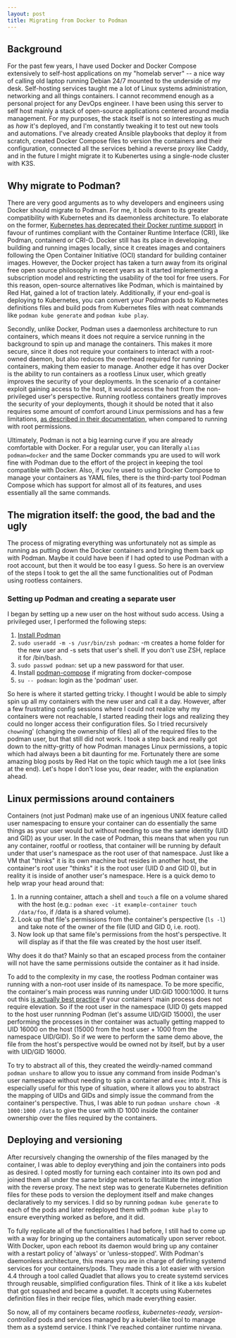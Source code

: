 ```yaml
---
layout: post
title: Migrating from Docker to Podman
---
```


## Background

For the past few years, I have used Docker and Docker Compose extensively to self-host applications on my "homelab server" -- a nice way of calling old laptop running Debian 24/7 mounted to the underside of my desk. Self-hosting services taught me a lot of Linux systems administration, networking and all things containers. I cannot recommend enough as a personal project for any DevOps engineer. I have been using this server to self host mainly a stack of open-source applications centered around media management. For my purposes, the stack itself is not so interesting as much as *how* it's deployed, and I'm constantly tweaking it to test out new tools and automations. I've already created Ansible playbooks that deploy it from scratch, created Docker Compose files to version the containers and their configuration, connected all the services behind a reverse proxy like Caddy, and in the future I might migrate it to Kubenertes using a single-node cluster with K3S.
 
## Why migrate to Podman?

There are very good arguments as to why developers and engineers using Docker should migrate to Podman. For me, it boils down to its greater compatibility with Kubernetes and its daemonless architecture. To elaborate on the former, [Kubernetes has deprecated their Docker runtime support](https://kubernetes.io/blog/2020/12/02/dont-panic-kubernetes-and-docker/) in favour of runtimes compliant with the Container Runtime Interface (CRI), like Podman, containerd or CRI-O. Docker still has its place in developing, building and running images locally, since it creates images and containers following the Open Container Initiative (OCI) standard for building container images. However, the Docker project has taken a turn away from its original free open source philosophy in recent years as it started implementing a subscription model and restricting the usability of the tool for free users.  For this reason, open-source alternatives like Podman, which is maintained by Red Hat, gained a lot of traction lately. Additionally, if your end-goal is deploying to Kubernetes, you can convert your Podman pods to Kubernetes definitions files and build pods from Kubernetes files with neat commands like `podman kube generate` and `podman kube play`.

Secondly, unlike Docker, Podman uses a daemonless architecture to run containers, which means it does not require a service running in the background to spin up and manage the containers. This makes it more secure, since it does not require your containers to interact with a root-owned daemon, but also reduces the overhead required for running containers, making them easier to manage. Another edge it has over Docker is the ability to run containers as a rootless Linux user, which greatly improves the security of your deployments. In the scenario of a container exploit gaining access to the host, it would access the host from the non-privileged user's perspective. Running rootless containers greatly improves the security of your deployments, though it should be noted that it also requires some amount of comfort around Linux permissions and has a few limitations, [as described in their documentation](https://github.com/containers/podman/blob/main/rootless.md), when compared to running with root permissions.

Ultimately, Podman is not a big learning curve if you are already comfortable with Docker. For a regular user, you can literally `alias podman=docker` and the same Docker commands  ypu are used to will work fine with Podman due to the effort of the project in keeping the tool compatible with Docker. Also, if you're used to using Docker Compose to manage your containers as YAML files, there is the third-party tool Podman Compose which has support for almost all of its features, and uses essentially all the same commands.

## The migration itself: the good, the bad and the ugly

The process of migrating everything was unfortunately not as simple as running as putting down the Docker containers and bringing them back up with Podman. Maybe it could have been if I had opted to use Podman with a root account, but then it would be too easy I guess. So here is an overview of the steps I took to get the all the same functionalities out of Podman using rootless containers.

### Setting up Podman and creating a separate user

I began by setting up a new user on the host without sudo access. Using a privileged user, I performed the following steps:

1. [Install Podman](https://podman.io/)
1. `sudo useradd -m -s /usr/bin/zsh podman`: -m creates a home folder for the new user and -s sets that user's shell. If you don't use ZSH, replace it for /bin/bash.
1. `sudo passwd podman`: set up a new password for that user.
1. Install [podman-compose](https://github.com/containers/podman-compose) if migrating from docker-compose
1. `su -- podman`: login as the 'podman' user.

So here is where it started getting tricky. I thought I would be able to simply spin up all my containers with the new user and call it a day. However, after a few frustrating config sessions where I could not realize why my containers were not reachable, I started reading their logs and realizing they could no longer access their configuration files. So I tried recursively `chown`ing' (changing the ownership of files) all of the required files to the podman user, but that still did not work. I took a step back and really got down to the nitty-gritty of how Podman manages Linux permissions, a topic which had always been a bit daunting for me. Fortunately there are some amazing blog posts by Red Hat on the topic which taugh me a lot (see links at the end). Let's hope I don't lose you, dear reader, with the explanation ahead.

## Linux permissions around containers

Containers (not just Podman) make use of an ingenious UNIX feature called user namespacing to ensure your container can do essentially the same things as your user would but without needing to use the same identity  (UID and GID) as your user. In the case of Podman, this means that when you run any container, rootful or rootless, that container will be running by default under that user's namespace as the root user of that namespace. Just like a VM that "thinks" it is its own machine but resides in another host, the container's root user "thinks" it is the root user (UID 0 and GID 0), but in reality it is inside of another user's namespace. Here is a quick demo to help wrap your head around that:

1. In a running container, attach a shell and `touch` a file on a volume shared with the host (e.g.: `podman exec -it example-container touch /data/foo`, if /data is a shared volume).
2. Look up that file's permissions from the container's perspective (`ls -l`) and take note of the owner of the file (UID and GID 0, i.e. root).
3. Now look up that same file's permissions from the host's perspective. It will display as if that the file was created by the host user itself.

Why does it do that? Mainly so that an escaped process from the container will not have the same permissions outside the container as it had inside.

To add to the complexity in my case, the rootless Podman container was running with a non-root user inside of its namespace. To be more specific, the container's main process was running under UID:GID 1000:1000. It turns out this [is actually best practice](https://www.redhat.com/sysadmin/rootless-podman-makes-sense) if your containers' main process does not require elevation. So if the root user in the namespace (UID 0) gets mapped to the host user runnning Podman (let's assume UID/GID 15000), the user performing the processes in ther container was actually getting mapped to UID 16000 on the host (15000 from the host user + 1000 from the namespace UID/GID). So if we were to perform the same demo above, the file from the host's perspective would be owned not by itself, but by a user with UID/GID 16000.

To try to abstract all of this, they created the weirdly-named command `podman unshare` to allow you to issue any command from inside Podman's user namespace without needing to spin a container and `exec` into it. This is especially useful for this type of situation, where it allows you to abstract the mapping of UIDs and GIDs and simply issue the command from the container's perspective. Thus, I was able to run `podman unshare chown -R 1000:1000 /data` to give the user with ID 1000 inside the container ownership over the files required by the containers.

## Deploying and versioning

After recursively changing the ownership of the files managed by the container, I was able to deploy everything and join the containers into pods as desired. I opted mostly for turning each container into its own pod and joined them all under the same bridge network to facillitate the integration with the reverse proxy. The next step was to generate Kubernetes definition files for these pods to version the deployment itself and make changes declaratively to my services. I did so by running `podman kube generate` to each of the pods and later redeployed them with `podman kube play` to ensure everything worked as before, and it did.

To fully replicate all of the functionalities I had before, I still had to come up with a way for bringing up the containers automatically upon server reboot. With Docker, upon each reboot its daemon would bring up any container with a restart policy of 'always' or 'unless-stopped'. With Podman's daemonless architecture, this means you are in charge of defining systemd services for your containers/pods. They made this a lot easier with version 4.4 through a tool called Quadlet that allows you to create systemd services through reusable, simplified configuration files. Think of it like a `k8s` kubelet that got squashed and became a *quad*let. It accepts using Kubernetes definition files in their recipe files, which made everything easier. 

So now, all of my containers became _rootless, kubernetes-ready, version-controlled_ pods and services managed by a kubelet-like tool to manage them as a systemd service. I think I've reached container runtime nirvana.
